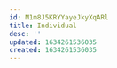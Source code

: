 ```yaml
---
id: M1m8J5KRYYayeJkyXqARl
title: Individual
desc: ''
updated: 1634261536035
created: 1634261536035
---
```


